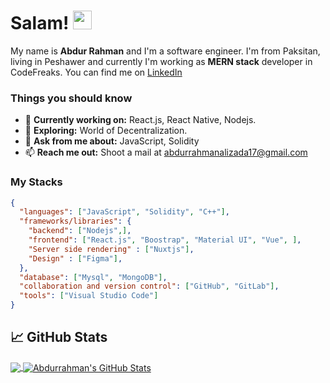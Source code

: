 
# Salam! <img src="https://gitlab.com/hunger-care/hunger-care-app/uploads/e60a3b0e1986aa1671a1a6f9485cae81/wave.gif" width="30px">

My name is **Abdur Rahman** and I'm a software engineer. I'm from Paksitan, living in Peshawer and currently I'm working as **MERN stack** developer in CodeFreaks. You can find me on [LinkedIn](https://www.linkedin.com/in/abdur-rahman-316b55203/)
### Things you should know

- 🔭 <b>Currently working on:</b> React.js, React Native, Nodejs.
- 🌴  <b>Exploring:</b> World of Decentralization.
- 💬 <b>Ask from me about:</b> JavaScript, Solidity
- 📫 <b>Reach me out:</b> Shoot a mail at <a href="mailto:abdurrahmanalizada17@gmail.com" target="_blank">abdurrahmanalizada17@gmail.com</a>

### My Stacks

```json
{
  "languages": ["JavaScript", "Solidity", "C++"],
  "frameworks/libraries": {
    "backend": ["Nodejs",],
    "frontend": ["React.js", "Boostrap", "Material UI", "Vue", ],
    "Server side rendering" : ["Nuxtjs"],
    "Design" : ["Figma"],
  },
  "database": ["Mysql", "MongoDB"],
  "collaboration and version control": ["GitHub", "GitLab"],
  "tools": ["Visual Studio Code"]
}
```

## &#x1f4c8; GitHub Stats

<a href="https://github.com/Abdurrahman-Alizada">
  <img align="center" src="https://github-readme-stats.vercel.app/api/top-langs/?username=Abdurrahman-Alizada&hide=dockerfile,css&title_color=ffffff&text_color=c9cacc&icon_color=2bbc8a&bg_color=1d1f21" />
</a>
<a href="https://github.com/Abdurrahman-Alizada">
  <img align="center" src="https://github-readme-stats.vercel.app/api?username=Abdurrahman-Alizada&show_icons=true&line_height=27&count_private=true&title_color=ffffff&text_color=c9cacc&icon_color=2bbc8a&bg_color=1d1f21" alt="Abdurrahman's GitHub Stats" />
</a>

<!-- links to social media icons -->

<!-- icons with padding -->

[1.1]: http://i.imgur.com/tXSoThF.png "twitter icon with padding"
[2.1]: http://i.imgur.com/0o48UoR.png "github icon with padding"

<!-- icons without padding -->

[1.2]: https://i.imgur.com/wWzX9uB.png "twitter icon without padding"
[2.2]: https://i.imgur.com/9I6NRUm.png "github icon without padding"
[3.2]: https://i.imgur.com/dgXzJ9j.png "LinkedIn icon without padding"

<!-- links to your social media accounts -->

[1]: https://twitter.com/expelmahmud
[2]: https://github.com/devmahmud
[3]: https://www.linkedin.com/in/devmahmud/
